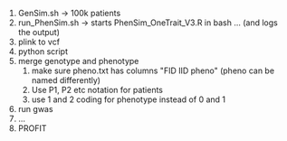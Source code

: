 1. GenSim.sh -> 100k patients
2. run_PhenSim.sh -> starts PhenSim_OneTrait_V3.R in bash ... (and logs the output)
3. plink to vcf
4. python script
5. merge genotype and phenotype 
   1. make sure pheno.txt has columns "FID IID pheno" (pheno can be named differently)
   2. Use P1, P2 etc notation for patients
   3. use 1 and 2 coding for phenotype instead of 0 and 1
6. run gwas 
7. ...
8. PROFIT